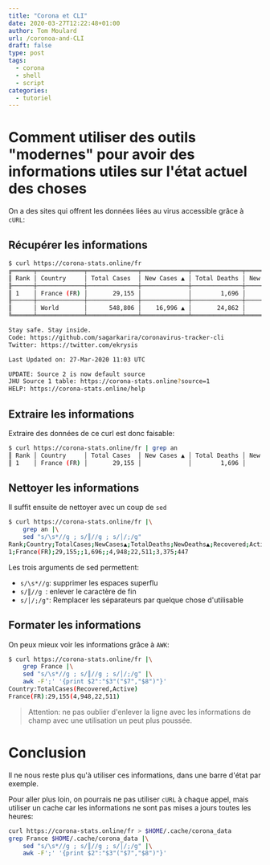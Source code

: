 ```yaml
---
title: "Corona et CLI"
date: 2020-03-27T12:22:48+01:00
author: Tom Moulard
url: /coronoa-and-CLI
draft: false
type: post
tags:
  - corona
  - shell
  - script
categories:
  - tutoriel
---
```


# Comment utiliser des outils "modernes" pour avoir des informations utiles sur l'état actuel des choses

On a des sites qui offrent les données liées au virus accessible grâce à `cURL`:

## Récupérer les informations
```bash
$ curl https://corona-stats.online/fr
╔══════╤═════════════╤══════════════╤═════════════╤══════════════╤══════════════╤═══════════╤═════════╤══════════╤════════════════╗
║ Rank │ Country     │ Total Cases  │ New Cases ▲ │ Total Deaths │ New Deaths ▲ │ Recovered │ Active  │ Critical │ Cases / 1M pop ║
╟──────┼─────────────┼──────────────┼─────────────┼──────────────┼──────────────┼───────────┼─────────┼──────────┼────────────────╢
║ 1    │ France (FR) │       29,155 │             │        1,696 │              │     4,948 │  22,511 │    3,375 │            447 ║
╟──────┼─────────────┼──────────────┼─────────────┼──────────────┼──────────────┼───────────┼─────────┼──────────┼────────────────╢
║      │ World       │      548,806 │    16,996 ▲ │       24,862 │        794 ▲ │   128,599 │ 395,345 │   20,968 │          70.41 ║
╚══════╧═════════════╧══════════════╧═════════════╧══════════════╧══════════════╧═══════════╧═════════╧══════════╧════════════════╝

Stay safe. Stay inside.
Code: https://github.com/sagarkarira/coronavirus-tracker-cli
Twitter: https://twitter.com/ekrysis

Last Updated on: 27-Mar-2020 11:03 UTC

UPDATE: Source 2 is now default source
JHU Source 1 table: https://corona-stats.online?source=1
HELP: https://corona-stats.online/help
```

## Extraire les informations
Extraire des données de ce curl est donc faisable:
```bash
$ curl https://corona-stats.online/fr | grep an
║ Rank │ Country     │ Total Cases  │ New Cases ▲ │ Total Deaths │ New Deaths ▲ │ Recovered │ Active  │ Critical │ Cases / 1M pop ║
║ 1    │ France (FR) │       29,155 │             │        1,696 │              │     4,948 │  22,511 │    3,375 │            447 ║
```

## Nettoyer les informations
Il suffit ensuite de nettoyer avec un coup de `sed`
```bash
$ curl https://corona-stats.online/fr |\
    grep an |\
    sed "s/\s*//g ; s/║//g ; s/│/;/g"
Rank;Country;TotalCases;NewCases▲;TotalDeaths;NewDeaths▲;Recovered;Active;Critical;Cases/1Mpop
1;France(FR);29,155;;1,696;;4,948;22,511;3,375;447
```

Les trois arguments de sed permettent:
 - `s/\s*//g`: supprimer les espaces superflu
 - `s/║//g `: enlever le caractère de fin
 - `s/│/;/g"`: Remplacer les séparateurs par quelque chose d'utilisable

## Formater les informations
On peux mieux voir les informations grâce à `AWK`:
```bash
$ curl https://corona-stats.online/fr |\
    grep France |\
    sed "s/\s*//g ; s/║//g ; s/│/;/g" |\
    awk -F';' '{print $2":"$3"("$7","$8")"}'
Country:TotalCases(Recovered,Active)
France(FR):29,155(4,948,22,511)
```

> Attention: ne pas oublier d'enlever la ligne avec les informations de champ avec une utilisation un peut plus poussée.

# Conclusion
Il ne nous reste plus qu'à utiliser ces informations, dans une barre d'état par exemple.

Pour aller plus loin, on pourrais ne pas utiliser `cURL` à chaque appel, mais utiliser un cache car les informations ne sont pas mises a jours toutes les heures:

```bash
curl https://corona-stats.online/fr > $HOME/.cache/corona_data
grep France $HOME/.cache/corona_data |\
    sed "s/\s*//g ; s/║//g ; s/│/;/g" |\
    awk -F';' '{print $2":"$3"("$7","$8")"}'
```